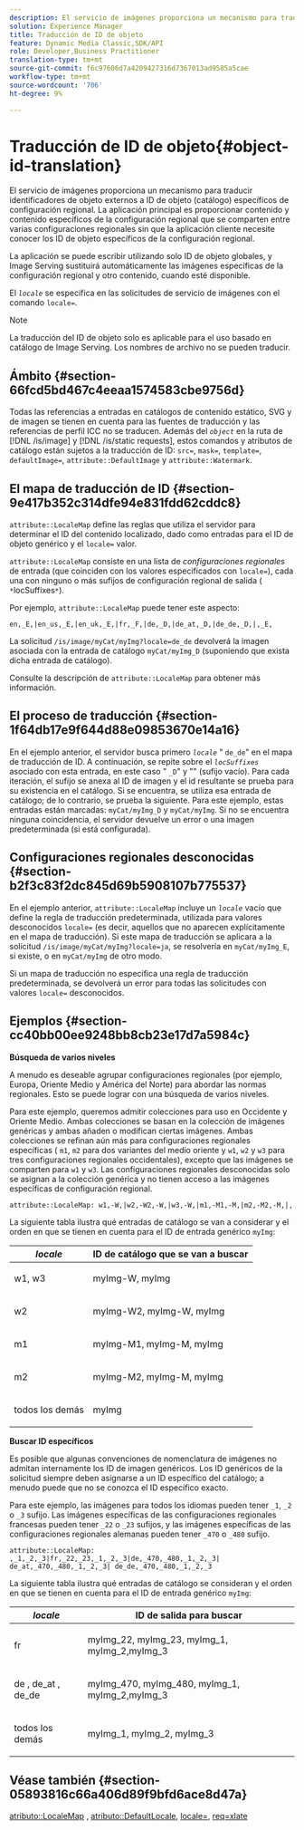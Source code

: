 ```yaml
---
description: El servicio de imágenes proporciona un mecanismo para traducir identificadores de objeto externos a ID de objeto (catálogo) específicos de configuración regional. La aplicación principal es proporcionar contenido y contenido específicos de la configuración regional que se comparten entre varias configuraciones regionales sin que la aplicación cliente necesite conocer los ID de objeto específicos de la configuración regional.
solution: Experience Manager
title: Traducción de ID de objeto
feature: Dynamic Media Classic,SDK/API
role: Developer,Business Practitioner
translation-type: tm+mt
source-git-commit: f6c97606d7a4209427316d7367013ad9585a5cae
workflow-type: tm+mt
source-wordcount: '706'
ht-degree: 9%

---
```



# Traducción de ID de objeto{#object-id-translation}

El servicio de imágenes proporciona un mecanismo para traducir identificadores de objeto externos a ID de objeto (catálogo) específicos de configuración regional. La aplicación principal es proporcionar contenido y contenido específicos de la configuración regional que se comparten entre varias configuraciones regionales sin que la aplicación cliente necesite conocer los ID de objeto específicos de la configuración regional.

La aplicación se puede escribir utilizando solo ID de objeto globales, y Image Serving sustituirá automáticamente las imágenes específicas de la configuración regional y otro contenido, cuando esté disponible.

El *`locale`* se especifica en las solicitudes de servicio de imágenes con el comando `locale=`.

>[!NOTE]
>
>La traducción del ID de objeto solo es aplicable para el uso basado en catálogo de Image Serving. Los nombres de archivo no se pueden traducir.

## Ámbito {#section-66fcd5bd467c4eeaa1574583cbe9756d}

Todas las referencias a entradas en catálogos de contenido estático, SVG y de imagen se tienen en cuenta para las fuentes de traducción y las referencias de perfil ICC no se traducen. Además del *`object`* en la ruta de [!DNL /is/image] y [!DNL /is/static requests], estos comandos y atributos de catálogo están sujetos a la traducción de ID: `src=`, `mask=`, `template=`, `defaultImage=`, `attribute::DefaultImage` y `attribute::Watermark`.

## El mapa de traducción de ID {#section-9e417b352c314dfe94e831fdd62cddc8}

`attribute::LocaleMap` define las reglas que utiliza el servidor para determinar el ID del contenido localizado, dado como entradas para el ID de objeto genérico y el  `locale=` valor.

`attribute::LocaleMap` consiste en una lista de  *configuraciones regionales*  de entrada (que coinciden con los valores especificados con  `locale=`), cada una con ninguno o más sufijos de configuración regional de salida (  `*`locSuffixes`*`).

Por ejemplo, `attribute::LocaleMap` puede tener este aspecto:

`en,_E,|en_us,_E,|en_uk,_E,|fr,_F,|de,_D,|de_at,_D,|de_de,_D,|,_E,`

La solicitud `/is/image/myCat/myImg?locale=de_de` devolverá la imagen asociada con la entrada de catálogo `myCat/myImg_D` (suponiendo que exista dicha entrada de catálogo).

Consulte la descripción de `attribute::LocaleMap` para obtener más información.

## El proceso de traducción {#section-1f64db17e9f644d88e09853670e14a16}

En el ejemplo anterior, el servidor busca primero *`locale`* &quot; `de_de`&quot; en el mapa de traducción de ID. A continuación, se repite sobre el *`locSuffixes`* asociado con esta entrada, en este caso &quot; `_D`&quot; y &quot;&quot; (sufijo vacío). Para cada iteración, el sufijo se anexa al ID de imagen y el id resultante se prueba para su existencia en el catálogo. Si se encuentra, se utiliza esa entrada de catálogo; de lo contrario, se prueba la siguiente. Para este ejemplo, estas entradas están marcadas: `myCat/myImg_D` y `myCat/myImg`. Si no se encuentra ninguna coincidencia, el servidor devuelve un error o una imagen predeterminada (si está configurada).

## Configuraciones regionales desconocidas {#section-b2f3c83f2dc845d69b5908107b775537}

En el ejemplo anterior, `attribute::LocaleMap` incluye un *`locale`* vacío que define la regla de traducción predeterminada, utilizada para valores desconocidos `locale=` (es decir, aquellos que no aparecen explícitamente en el mapa de traducción). Si este mapa de traducción se aplicara a la solicitud `/is/image/myCat/myImg?locale=ja`, se resolvería en `myCat/myImg_E`, si existe, o en `myCat/myImg` de otro modo.

Si un mapa de traducción no especifica una regla de traducción predeterminada, se devolverá un error para todas las solicitudes con valores `locale=` desconocidos.

## Ejemplos {#section-cc40bb00ee9248bb8cb23e17d7a5984c}

**Búsqueda de varios niveles**

A menudo es deseable agrupar configuraciones regionales (por ejemplo, Europa, Oriente Medio y América del Norte) para abordar las normas regionales. Esto se puede lograr con una búsqueda de varios niveles.

Para este ejemplo, queremos admitir colecciones para uso en Occidente y Oriente Medio. Ambas colecciones se basan en la colección de imágenes genéricas y ambas añaden o modifican ciertas imágenes. Ambas colecciones se refinan aún más para configuraciones regionales específicas ( `m1`, `m2` para dos variantes del medio oriente y `w1`, `w2` y `w3` para tres configuraciones regionales occidentales), excepto que las imágenes se comparten para `w1` y `w3`. Las configuraciones regionales desconocidas solo se asignan a la colección genérica y no tienen acceso a las imágenes específicas de configuración regional.

`attribute::LocaleMap: w1,-W,|w2,-W2,-W,|w3,-W,|m1,-M1,-M,|m2,-M2,-M,|,`

La siguiente tabla ilustra qué entradas de catálogo se van a considerar y el orden en que se tienen en cuenta para el ID de entrada genérico `myImg`:

<table id="table_97EB13E3DB9B48D3A4184D5ECC8E9F86"> 
 <thead> 
  <tr> 
   <th class="entry"> <b> <i>locale</i> </b> </th> 
   <th class="entry"> <b>ID de catálogo que se van a buscar</b> </th> 
  </tr> 
 </thead>
 <tbody> 
  <tr> 
   <td> <p> <span class="codeph"> w1, w3 </span> </p> </td> 
   <td> <p> <span class="codeph"> myImg-W, myImg </span> </p> </td> 
  </tr> 
  <tr> 
   <td> <p> <span class="codeph"> w2 </span> </p> </td> 
   <td> <p> <span class="codeph"> myImg-W2, myImg-W, myImg </span> </p> </td> 
  </tr> 
  <tr> 
   <td> <p> <span class="codeph"> m1 </span> </p> </td> 
   <td> <p> <span class="codeph"> myImg-M1, myImg-M, myImg </span> </p> </td> 
  </tr> 
  <tr> 
   <td> <p> <span class="codeph"> m2 </span> </p> </td> 
   <td> <p> <span class="codeph"> myImg-M2, myImg-M, myImg </span> </p> </td> 
  </tr> 
  <tr> 
   <td> <p>todos los demás </p> </td> 
   <td> <p> <span class="codeph"> myImg  </span> </p> </td> 
  </tr> 
 </tbody> 
</table>

**Buscar ID específicos**

Es posible que algunas convenciones de nomenclatura de imágenes no admitan internamente los ID de imagen genéricos. Los ID genéricos de la solicitud siempre deben asignarse a un ID específico del catálogo; a menudo puede que no se conozca el ID específico exacto.

Para este ejemplo, las imágenes para todos los idiomas pueden tener `_1`, `_2` o `_3` sufijo. Las imágenes específicas de las configuraciones regionales francesas pueden tener `_22` o `_23` sufijos, y las imágenes específicas de las configuraciones regionales alemanas pueden tener `_470` o `_480` sufijo.

`attribute::LocaleMap: ,_1,_2,_3|fr,_22,_23,_1,_2,_3|de,_470,_480,_1,_2,_3| de_at,_470,_480,_1,_2,_3| de_de,_470,_480,_1,_2,_3`

La siguiente tabla ilustra qué entradas de catálogo se consideran y el orden en que se tienen en cuenta para el ID de entrada genérico `myImg`:

<table id="table_A7EE4AA0F1C24284B83CC4B40622D24F"> 
 <thead> 
  <tr> 
   <th class="entry"> <b> <i>locale</i> </b> </th> 
   <th class="entry"> <b>ID de salida para buscar</b> </th> 
  </tr> 
 </thead>
 <tbody> 
  <tr> 
   <td> <p> <span class="codeph"> fr </span> </p> </td> 
   <td> <p> <span class="codeph"> myImg_22, myImg_23, myImg_1, myImg_2,myImg_3 </span> </p> </td> 
  </tr> 
  <tr> 
   <td> <p> <span class="codeph"> de  </span>,  <span class="codeph"> de_at  </span>,  <span class="codeph"> de_de  </span> </p> </td> 
   <td> <p> <span class="codeph"> myImg_470, myImg_480, myImg_1, myImg_2,myImg_3 </span> </p> </td> 
  </tr> 
  <tr> 
   <td> <p>todos los demás </p> </td> 
   <td> <p> <span class="codeph"> myImg_1, myImg_2, myImg_3 </span> </p> </td> 
  </tr> 
 </tbody> 
</table>

## Véase también {#section-05893816c66a406d89f9bfd6ace8d47a}

[atributo::LocaleMap](../../../../../is-api/image-catalog/image-serving-api-ref/c-image-catalog-reference/c-attributes-reference/r-localemap.md#reference-49bbf598f8ea47c3a563755cef306318) ,  [atributo::DefaultLocale](../../../../../is-api/image-catalog/image-serving-api-ref/c-image-catalog-reference/c-attributes-reference/r-defaultlocale.md#reference-69462ad9923f464f80c2c012342a6b6b),  [locale=](../../../../../is-api/http-ref/image-serving-api-ref/c-http-protocol-reference/c-command-reference/r-locale.md#reference-8a846b2fbc004a12821b956ed3b25cfb),  [req=xlate](../../../../../is-api/http-ref/image-serving-api-ref/c-http-protocol-reference/c-command-reference/r-req/r-req.md#reference-907cdb4a97034db7ad94695f25552e76)
